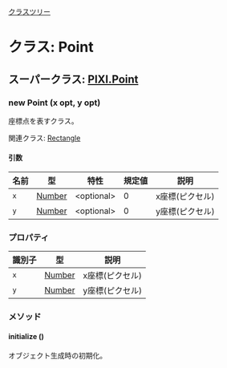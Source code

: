 [クラスツリー](index.md)

# クラス: Point

## スーパークラス: [PIXI.Point](http://pixijs.download/release/docs/PIXI.Point.html)

### new Point (x opt, y opt)
座標点を表すクラス。

関連クラス: [Rectangle](Rectangle.md)

#### 引数

| 名前 | 型 | 特性 | 規定値 | 説明 |
| --- | --- | --- | --- | --- |
| `x` | [Number](Number.md) |&lt;optional&gt; | 0 | x座標(ピクセル) |
| `y` | [Number](Number.md) |&lt;optional&gt; | 0 | y座標(ピクセル) |

### プロパティ

| 識別子 | 型 | 説明 |
| --- | --- | --- |
| `x` | [Number](Number.md) | x座標(ピクセル) |
| `y` | [Number](Number.md) | y座標(ピクセル) |


### メソッド

#### initialize ()
オブジェクト生成時の初期化。



